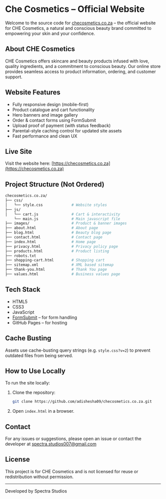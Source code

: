 # Che Cosmetics – Official Website

Welcome to the source code for [checosmetics.co.za](https://checosmetics.co.za) – the official website for CHE Cosmetics, a natural and conscious beauty brand committed to empowering your skin and your confidence.

## About CHE Cosmetics

CHE Cosmetics offers skincare and beauty products infused with love, quality ingredients, and a commitment to conscious beauty. Our online store provides seamless access to product information, ordering, and customer support.

## Website Features

- Fully responsive design (mobile-first)
- Product catalogue and cart functionality
- Hero banners and image gallery
- Order & contact forms using FormSubmit
- Upload proof of payment (with status feedback)
- Parental-style caching control for updated site assets
- Fast performance and clean UX

## Live Site

Visit the website here:  [https://checosmetics.co.za](https://checosmetics.co.za)

## Project Structure (Not Ordered)

```bash
checosmetics.co.za/
├── css/
│   └── style.css             # Website styles
├── js/
│   └── cart.js               # Cart & interactivity
    └── main.js               # Main javascript file
├── images/                   # Product & banner images
├── about.html                # About page
├── blog.html                 # Beauty blog page
├── contact.html              # Contact page
├── index.html                # Home page
├── privacy.html              # Privacy policy page
├── products.html             # Product listing
├── robots.txt            
├── shopping-cart.html        # Shopping cart
├── sitemap.xml               # XML based sitemap
├── thank-you.html            # Thank You page
├── values.html               # Business values page
```

## Tech Stack

- HTML5
- CSS3
- JavaScript 
- [FormSubmit](https://formsubmit.co) – for form handling
- GitHub Pages – for hosting

## Cache Busting

Assets use cache-busting query strings (e.g. `style.css?v=2`) to prevent outdated files from being served.

## How to Use Locally

To run the site locally:

1. Clone the repository:
   ```bash
   git clone https://github.com/adishesha09/checosmetics.co.za.git
   ```
2. Open `index.html` in a browser.

## Contact

For any issues or suggestions, please open an issue or contact the developer at spectra.studios007@gmail.com

## License

This project is for CHE Cosmetics and is not licensed for reuse or redistribution without permission.

---
Developed by Spectra Studios
